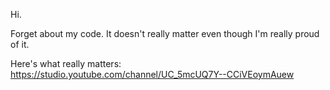 Hi.

Forget about my code. It doesn't really matter even though I'm really proud of it.

Here's what really matters: https://studio.youtube.com/channel/UC_5mcUQ7Y--CCiVEoymAuew
